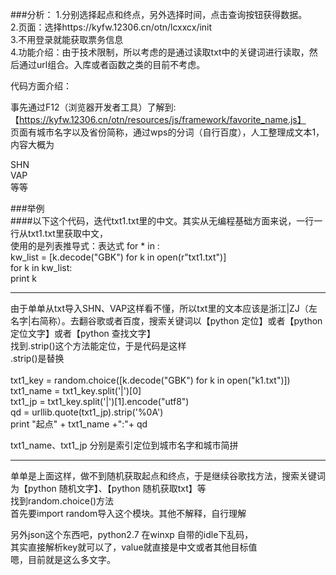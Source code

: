 ###分析：
1.分别选择起点和终点，另外选择时间，点击查询按钮获得数据。<br>
2.页面：选择https://kyfw.12306.cn/otn/lcxxcx/init<br>
3.不用登录就能获取票务信息<br>
4.功能介绍：由于技术限制，所以考虑的是通过读取txt中的关键词进行读取，然后通过url组合。入库或者函数之类的目前不考虑。<br>


代码方面介绍：<br>

事先通过F12（浏览器开发者工具）了解到:【https://kyfw.12306.cn/otn/resources/js/framework/favorite_name.js】<br>
页面有城市名字以及省份简称，通过wps的分词（自行百度），人工整理成文本1，内容大概为<br>

SHN<br>
VAP<br>
等等<br>


###举例<br>
####以下这个代码，迭代txt1.txt里的中文。其实从无编程基础方面来说，一行一行从txt1.txt里获取中文，<br>
使用的是列表推导式：表达式 for * in :<br>
kw_list = [k.decode("GBK") for k in open(r"txt1.txt")]<br>
for k in kw_list:<br>
    print k<br>
    
----------------------------------------------------
由于单单从txt导入SHN、VAP这样看不懂，所以txt里的文本应该是浙江|ZJ（左名字|右简称）。去翻谷歌或者百度，搜索关键词以【python 定位】或者【python 定位文字】或者【python 查找文字】<br>
找到.strip()这个方法能定位，于是代码是这样<br>.strip()是替换<br>
<br>
txt1_key = random.choice([k.decode("GBK") for k in open("k1.txt")])<br>
txt1_name = txt1_key.split('|')[0]<br>
txt1_jp = txt1_key.split('|')[1].encode("utf8")<br>
qd = urllib.quote(txt1_jp).strip('%0A') <br>
print  "起点" + txt1_name +":"+ qd

txt1_name、txt1_jp 分别是索引定位到城市名字和城市简拼<br>

----------------------------------------------------

单单是上面这样，做不到随机获取起点和终点，于是继续谷歌找方法，搜索关键词为【python 随机文字】、【python 随机获取txt】等<br>
找到random.choice()方法 <br>
首先要import random导入这个模块。其他不解释，自行理解<br>

另外json这个东西吧，python2.7 在winxp 自带的idle下乱码，<br>
其实直接解析key就可以了，value就直接是中文或者其他目标值<br>
嗯，目前就是这么多文字。

